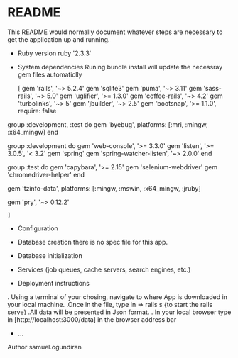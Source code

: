 # README

This README would normally document whatever steps are necessary to get the
application up and running.

  
* Ruby version
    ruby '2.3.3'


* System dependencies
    Runing bundle install will update the necessray gem files automaticlly

    [
gem 'rails', '~> 5.2.4'
gem 'sqlite3'
gem 'puma', '~> 3.11'
gem 'sass-rails', '~> 5.0'
gem 'uglifier', '>= 1.3.0'
gem 'coffee-rails', '~> 4.2'
gem 'turbolinks', '~> 5'
gem 'jbuilder', '~> 2.5'
gem 'bootsnap', '>= 1.1.0', require: false

group :development, :test do
  gem 'byebug', platforms: [:mri, :mingw, :x64_mingw]
end

group :development do
  gem 'web-console', '>= 3.3.0'
  gem 'listen', '>= 3.0.5', '< 3.2'
  gem 'spring'
  gem 'spring-watcher-listen', '~> 2.0.0'
end

group :test do
  gem 'capybara', '>= 2.15'
  gem 'selenium-webdriver'
  gem 'chromedriver-helper'
end

gem 'tzinfo-data', platforms: [:mingw, :mswin, :x64_mingw, :jruby]

gem 'pry', '~> 0.12.2'



    ]

* Configuration

* Database creation
    there is no spec file for this app. 

* Database initialization

* Services (job queues, cache servers, search engines, etc.)

* Deployment instructions

. Using a terminal of your chosing, navigate to where App is downloaded in your local machine.
.Once in the file, type in =>  rails s {to start the rails serve}
.All data will be presented in Json format.
. In your local browser type in [http://localhost:3000/data] in the browser address bar

* ...

Author
samuel.ogundiran

